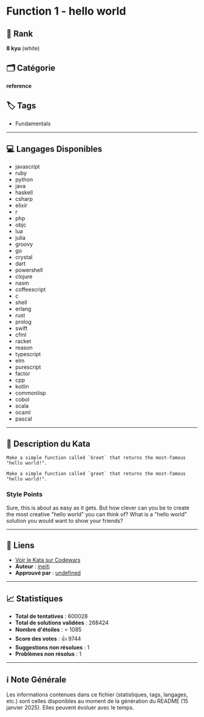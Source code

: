 # Function 1 - hello world

## 🏅 Rank
**8 kyu** (white)

## 🗂️ Catégorie
**reference**

## 🏷️ Tags
- Fundamentals

---

## 💻 Langages Disponibles
- javascript
- ruby
- python
- java
- haskell
- csharp
- elixir
- r
- php
- objc
- lua
- julia
- groovy
- go
- crystal
- dart
- powershell
- clojure
- nasm
- coffeescript
- c
- shell
- erlang
- rust
- prolog
- swift
- cfml
- racket
- reason
- typescript
- elm
- purescript
- factor
- cpp
- kotlin
- commonlisp
- cobol
- scala
- ocaml
- pascal

---

## 📜 Description du Kata

~~~if:pascal
Make a simple function called `Greet` that returns the most-famous "hello world!".
~~~
~~~if-not:pascal
Make a simple function called `greet` that returns the most-famous "hello world!".
~~~

### Style Points

Sure, this is about as easy as it gets. But how clever can you be to create the most creative "hello world" you can think of? What is a "hello world" solution you would want to show your friends?


---

## 🔗 Liens
- [Voir le Kata sur Codewars](https://www.codewars.com/kata/523b4ff7adca849afe000035)
- **Auteur** : [ineiti](https://www.codewars.com/users/ineiti)
- **Approuvé par** : [undefined](undefined)

---

## 📈 Statistiques
- **Total de tentatives** : 600028
- **Total de solutions validées** : 268424
- **Nombre d'étoiles** : ⭐ 1085
- **Score des votes** : 👍 9744
- **Suggestions non résolues** : 1
- **Problèmes non résolus** : 1

---

## ℹ️ Note Générale
Les informations contenues dans ce fichier (statistiques, tags, langages, etc.) sont celles disponibles au moment de la génération du README (15 janvier 2025). Elles peuvent évoluer avec le temps.
